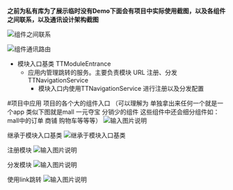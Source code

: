  **之前为私有库为了展示临时没有Demo下面会有项目中实际使用截图，以及各组件之间联系，以及通讯设计架构截图** 

![组件之间联系](https://images.gitee.com/uploads/images/2020/0323/174315_603d9620_1648075.png "WX20181024-163023.png")

![组件通讯路由](https://images.gitee.com/uploads/images/2020/0323/174429_a4d729a1_1648075.png "WX20181024-170703.png")

* 模块入口基类 TTModuleEntrance
    * 应用内管理跳转的服务。主要负责模块 URL 注册、分发 TTNavigationService
        * 模块入口内使用TTNavigationService 进行注册以及分发配置



#项目中应用
项目的各个大的组件入口  （可以理解为 单独拿出来任何一个就是一个app 类似下图就是mall 一元夺宝 分销少的组件 这些组件中还会细分组件如：mall中的订单 商铺 购物车等等等）
![输入图片说明](https://images.gitee.com/uploads/images/2020/0323/174938_bdccd61f_1648075.png "rotuter1.png")

继承于模块入口基类
![继承于模块入口基类](https://images.gitee.com/uploads/images/2020/0323/175251_42ed8f07_1648075.jpeg "router2.jpg")

注册模块
![输入图片说明](https://images.gitee.com/uploads/images/2020/0323/175407_53ef8f22_1648075.jpeg "router3.jpg")

分发模块
![输入图片说明](https://images.gitee.com/uploads/images/2020/0323/175431_5f7149e5_1648075.png "router4.png")


使用link跳转
![输入图片说明](https://images.gitee.com/uploads/images/2020/0323/175457_9242c822_1648075.png "router5.png")
